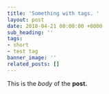 ```yaml
---
title: 'Something with tags. '
layout: post
date: 2018-04-21 00:00:00 +0000
sub_heading: ''
tags:
- short
- test tag
banner_image: ''
related_posts: []
---
```

This is the _body_ of the **post.** 